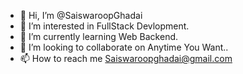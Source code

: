 - 👋 Hi, I’m @SaiswaroopGhadai
- 👀 I’m interested in FullStack Devlopment.
- 🌱 I’m currently learning Web Backend.
- 💞️ I’m looking to collaborate on Anytime You Want..
- 📫 How to reach me Saiswaroopghadai@gmail.com 

<!---
SaiswaroopGhadai/SaiswaroopGhadai is a ✨ special ✨ repository because its `README.md` (this file) appears on your GitHub profile.
You can click the Preview link to take a look at your changes.
--->
